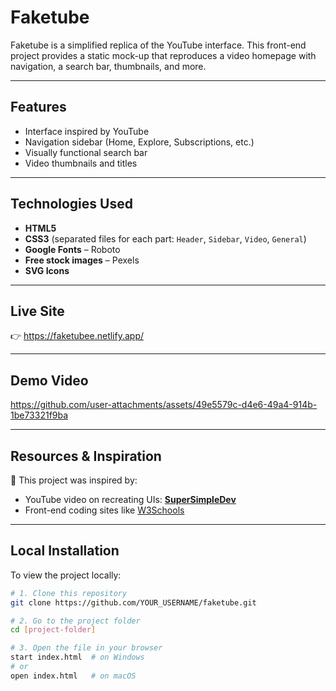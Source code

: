 # Faketube

Faketube is a simplified replica of the YouTube interface. This front-end project provides a static mock-up that reproduces a video homepage with navigation, a search bar, thumbnails, and more.

---

## Features

* Interface inspired by YouTube  
* Navigation sidebar (Home, Explore, Subscriptions, etc.)  
* Visually functional search bar  
* Video thumbnails and titles  

---

## Technologies Used

* **HTML5**  
* **CSS3** (separated files for each part: `Header`, `Sidebar`, `Video`, `General`)  
* **Google Fonts** – Roboto  
* **Free stock images** – Pexels  
* **SVG Icons**  

---

## Live Site

👉 https://faketubee.netlify.app/

---

## Demo Video
https://github.com/user-attachments/assets/49e5579c-d4e6-49a4-914b-1be73321f9ba





---

## Resources & Inspiration

📌 This project was inspired by:

* YouTube video on recreating UIs: [**SuperSimpleDev**](https://www.youtube.com/watch?v=G3e-cpL7ofc&t=23229s&pp=ygUcc3VwZXJzaW1wbGVkZXYgeW91dHViZSBjbG9uZQ%3D%3D)
* Front-end coding sites like [W3Schools](https://www.w3schools.com)

---

## Local Installation

To view the project locally:

```bash
# 1. Clone this repository
git clone https://github.com/YOUR_USERNAME/faketube.git

# 2. Go to the project folder
cd [project-folder]

# 3. Open the file in your browser
start index.html  # on Windows
# or
open index.html   # on macOS
